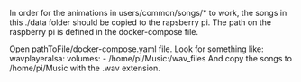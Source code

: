 In order for the animations in users/common/songs/* to work, the songs in this ./data folder should be copied to the rapsberry pi.
The path on the raspberry pi is defined in the docker-compose file.

Open pathToFile/docker-compose.yaml file.
Look for something like:
    wavplayeralsa:
        volumes:
            - /home/pi/Music:/wav_files
And copy the songs to /home/pi/Music with the .wav extension.


